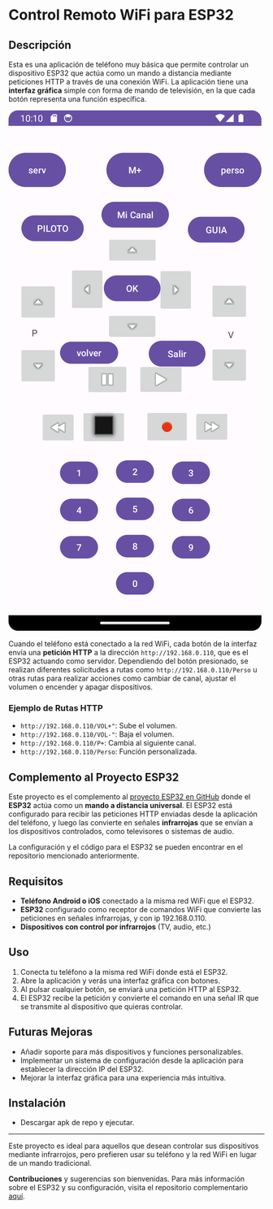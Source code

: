# Control Remoto WiFi para ESP32

## Descripción

Esta es una aplicación de teléfono muy básica que permite controlar un dispositivo ESP32 que actúa como un mando a distancia mediante peticiones HTTP a través de una conexión WiFi. La aplicación tiene una **interfaz gráfica** simple con forma de mando de televisión, en la que cada botón representa una función específica.

![Imagen de la aplicación](./img/mando.png)

Cuando el teléfono está conectado a la red WiFi, cada botón de la interfaz envía una **petición HTTP** a la dirección `http://192.168.0.110`, que es el ESP32 actuando como servidor. Dependiendo del botón presionado, se realizan diferentes solicitudes a rutas como `http://192.168.0.110/Perso` u otras rutas para realizar acciones como cambiar de canal, ajustar el volumen o encender y apagar dispositivos.

### Ejemplo de Rutas HTTP
- `http://192.168.0.110/VOL+"`: Sube el volumen.
- `http://192.168.0.110/VOL-"`: Baja el volumen.
- `http://192.168.0.110/P+`: Cambia al siguiente canal.
- `http://192.168.0.110/Perso`: Función personalizada.

## Complemento al Proyecto ESP32

Este proyecto es el complemento al [proyecto ESP32 en GitHub](https://github.com/xestoso11/Emisor_infrarojos) donde el **ESP32** actúa como un **mando a distancia universal**. El ESP32 está configurado para recibir las peticiones HTTP enviadas desde la aplicación del teléfono, y luego las convierte en señales **infrarrojas** que se envían a los dispositivos controlados, como televisores o sistemas de audio.

La configuración y el código para el ESP32 se pueden encontrar en el repositorio mencionado anteriormente.

## Requisitos
- **Teléfono Android o iOS** conectado a la misma red WiFi que el ESP32.
- **ESP32** configurado como receptor de comandos WiFi que convierte las peticiones en señales infrarrojas, y con ip 192.168.0.110.
- **Dispositivos con control por infrarrojos** (TV, audio, etc.)

## Uso
1. Conecta tu teléfono a la misma red WiFi donde está el ESP32.
2. Abre la aplicación y verás una interfaz gráfica con botones.
3. Al pulsar cualquier botón, se enviará una petición HTTP al ESP32.
4. El ESP32 recibe la petición y convierte el comando en una señal IR que se transmite al dispositivo que quieras controlar.

## Futuras Mejoras
- Añadir soporte para más dispositivos y funciones personalizables.
- Implementar un sistema de configuración desde la aplicación para establecer la dirección IP del ESP32.
- Mejorar la interfaz gráfica para una experiencia más intuitiva.

## Instalación

- Descargar apk de repo y ejecutar.

---

Este proyecto es ideal para aquellos que desean controlar sus dispositivos mediante infrarrojos, pero prefieren usar su teléfono y la red WiFi en lugar de un mando tradicional.

**Contribuciones** y sugerencias son bienvenidas. Para más información sobre el ESP32 y su configuración, visita el repositorio complementario [aquí](https://github.com/xestoso11/Emisor_infrarojos).
